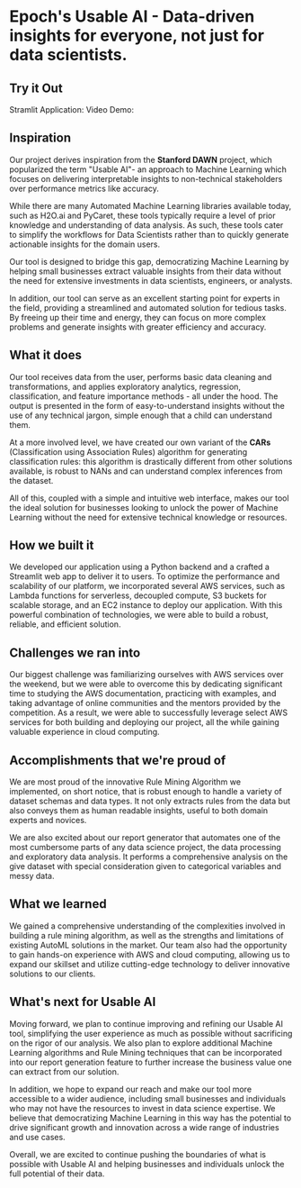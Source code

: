 # Epoch's Usable AI - Data-driven insights for everyone, not just for data scientists.

## Try it Out
Stramlit Application:
Video Demo: 

## Inspiration
Our project derives inspiration from the **Stanford DAWN** project, which popularized the term "Usable AI"- an approach to Machine Learning which focuses on delivering interpretable insights to non-technical stakeholders over performance metrics like accuracy.

While there are many Automated Machine Learning libraries available today, such as H2O.ai and PyCaret, these tools typically require a level of prior knowledge and understanding of data analysis. As such, these tools cater to simplify the workflows for Data Scientists rather than to quickly generate actionable insights for the domain users.

Our tool is designed to bridge this gap, democratizing Machine Learning by helping small businesses extract valuable insights from their data without the need for extensive investments in data scientists, engineers, or analysts.

In addition, our tool can serve as an excellent starting point for experts in the field, providing a streamlined and automated solution for tedious tasks. By freeing up their time and energy, they can focus on more complex problems and generate insights with greater efficiency and accuracy.

## What it does
Our tool receives data from the user, performs basic data cleaning and transformations, and applies exploratory analytics, regression, classification, and feature importance methods - all under the hood. The output is presented in the form of easy-to-understand insights without the use of any technical jargon, simple enough that a child can understand them.

At a more involved level, we have created our own variant of the **CARs** (Classification using Association Rules) algorithm for generating classification rules: this algorithm is drastically different from other solutions available, is robust to NANs and can understand complex inferences from the dataset. 

All of this, coupled with a simple and intuitive web interface, makes our tool the ideal solution for businesses looking to unlock the power of Machine Learning without the need for extensive technical knowledge or resources. 

## How we built it
We developed our application using a Python backend and a crafted a Streamlit web app to deliver it to users. To optimize the performance and scalability of our platform, we incorporated several AWS services, such as Lambda functions for serverless, decoupled compute, S3 buckets for scalable storage, and an EC2 instance to deploy our application. With this powerful combination of technologies, we were able to build a robust, reliable, and efficient solution.

## Challenges we ran into
Our biggest challenge was familiarizing ourselves with AWS services over the weekend, but we were able to overcome this by dedicating significant time to studying the AWS documentation, practicing with examples, and taking advantage of online communities and the mentors provided by the competition. As a result, we were able to successfully leverage select AWS services for both building and deploying our project, all the while gaining valuable experience in cloud computing.

## Accomplishments that we're proud of
We are most proud of the innovative Rule Mining Algorithm we implemented, on short notice, that is robust enough to handle a variety of dataset schemas and data types. It not only extracts rules from the data but also conveys them as human readable insights, useful to both domain experts and novices.

We are also excited about our report generator that automates one of the most cumbersome parts of any data science project, the data processing and exploratory data analysis. It performs a comprehensive analysis on the give dataset with special consideration given to categorical variables and messy data.

## What we learned
We gained a comprehensive understanding of the complexities involved in building a rule mining algorithm, as well as the strengths and limitations of existing AutoML solutions in the market. Our team also had the opportunity to gain hands-on experience with AWS and cloud computing, allowing us to expand our skillset and utilize cutting-edge technology to deliver innovative solutions to our clients.

## What's next for Usable AI
Moving forward, we plan to continue improving and refining our Usable AI tool, simplifying the user experience as much as possible without sacrificing on the rigor of our analysis. We also plan to explore additional Machine Learning algorithms and Rule Mining techniques that can be incorporated into our report generation feature to further increase the business value one can extract from our solution.

In addition, we hope to expand our reach and make our tool more accessible to a wider audience, including small businesses and individuals who may not have the resources to invest in data science expertise. We believe that democratizing Machine Learning in this way has the potential to drive significant growth and innovation across a wide range of industries and use cases.

Overall, we are excited to continue pushing the boundaries of what is possible with Usable AI and helping businesses and individuals unlock the full potential of their data.
